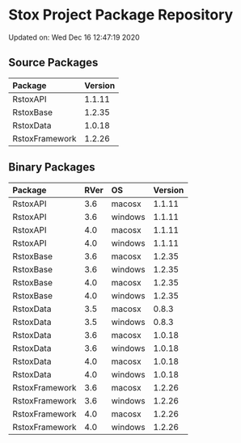 # Stox Project Package Repository


Updated on: Wed Dec 16 12:47:19 2020
## Source Packages

|Package        |Version |
|:--------------|:-------|
|RstoxAPI       |1.1.11  |
|RstoxBase      |1.2.35  |
|RstoxData      |1.0.18  |
|RstoxFramework |1.2.26  |

## Binary Packages

|Package        |RVer |OS      |Version |
|:--------------|:----|:-------|:-------|
|RstoxAPI       |3.6  |macosx  |1.1.11  |
|RstoxAPI       |3.6  |windows |1.1.11  |
|RstoxAPI       |4.0  |macosx  |1.1.11  |
|RstoxAPI       |4.0  |windows |1.1.11  |
|RstoxBase      |3.6  |macosx  |1.2.35  |
|RstoxBase      |3.6  |windows |1.2.35  |
|RstoxBase      |4.0  |macosx  |1.2.35  |
|RstoxBase      |4.0  |windows |1.2.35  |
|RstoxData      |3.5  |macosx  |0.8.3   |
|RstoxData      |3.5  |windows |0.8.3   |
|RstoxData      |3.6  |macosx  |1.0.18  |
|RstoxData      |3.6  |windows |1.0.18  |
|RstoxData      |4.0  |macosx  |1.0.18  |
|RstoxData      |4.0  |windows |1.0.18  |
|RstoxFramework |3.6  |macosx  |1.2.26  |
|RstoxFramework |3.6  |windows |1.2.26  |
|RstoxFramework |4.0  |macosx  |1.2.26  |
|RstoxFramework |4.0  |windows |1.2.26  |
